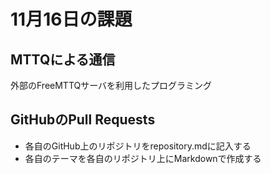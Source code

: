 # 11月16日の課題
## MTTQによる通信
外部のFreeMTTQサーバを利用したプログラミング

## GitHubのPull Requests
- 各自のGitHub上のリポジトリをrepository.mdに記入する  
- 各自のテーマを各自のリポジトリ上にMarkdownで作成する  
